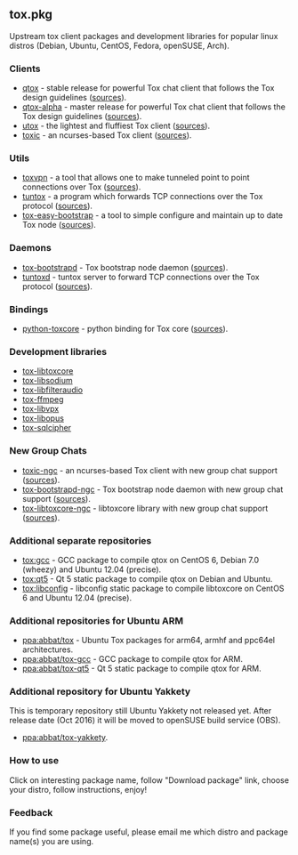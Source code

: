 ## tox.pkg

Upstream tox client packages and development libraries for popular linux distros (Debian, Ubuntu, CentOS, Fedora, openSUSE, Arch).

### Clients

* [qtox](https://build.opensuse.org/package/show/home:antonbatenev:tox/qtox) - stable release for powerful Tox chat client that follows the Tox design guidelines ([sources](https://github.com/qTox/qTox)).
* [qtox-alpha](https://build.opensuse.org/package/show/home:antonbatenev:tox/qtox-alpha) - master release for powerful Tox chat client that follows the Tox design guidelines ([sources](https://github.com/qTox/qTox)).
* [utox](https://build.opensuse.org/package/show/home:antonbatenev:tox/utox) - the lightest and fluffiest Tox client ([sources](https://github.com/GrayHatter/uTox)).
* [toxic](https://build.opensuse.org/package/show/home:antonbatenev:tox/toxic) - an ncurses-based Tox client ([sources](https://github.com/JFreegman/toxic)).

### Utils

* [toxvpn](https://build.opensuse.org/package/show/home:antonbatenev:tox/toxvpn) - a tool that allows one to make tunneled point to point connections over Tox ([sources](https://github.com/cleverca22/toxvpn)).
* [tuntox](https://build.opensuse.org/package/show/home:antonbatenev:tox/tuntox) - a program which forwards TCP connections over the Tox protocol ([sources](https://github.com/gjedeer/tuntox)).
* [tox-easy-bootstrap](https://build.opensuse.org/package/show/home:antonbatenev:tox/tox-easy-bootstrap) - a tool to simple configure and maintain up to date Tox node ([sources](https://github.com/abbat/tox.pkg/tree/master/tox-easy-bootstrap)).

### Daemons

* [tox-bootstrapd](https://build.opensuse.org/package/show/home:antonbatenev:tox/tox-libtoxcore) - Tox bootstrap node daemon ([sources](https://github.com/irungentoo/toxcore/tree/master/other/bootstrap_daemon)).
* [tuntoxd](https://build.opensuse.org/package/show/home:antonbatenev:tox/tuntox) - tuntox server to forward TCP connections over the Tox protocol ([sources](https://github.com/gjedeer/tuntox)).

### Bindings

* [python-toxcore](https://build.opensuse.org/package/show/home:antonbatenev:tox/python-toxcore) - python binding for Tox core ([sources](https://github.com/abbat/pytoxcore)).

### Development libraries

* [tox-libtoxcore](https://build.opensuse.org/package/show/home:antonbatenev:tox/tox-libtoxcore)
* [tox-libsodium](https://build.opensuse.org/package/show/home:antonbatenev:tox/tox-libsodium)
* [tox-libfilteraudio](https://build.opensuse.org/package/show/home:antonbatenev:tox/tox-libfilteraudio)
* [tox-ffmpeg](https://build.opensuse.org/package/show/home:antonbatenev:tox/tox-ffmpeg)
* [tox-libvpx](https://build.opensuse.org/package/show/home:antonbatenev:tox/tox-libvpx)
* [tox-libopus](https://build.opensuse.org/package/show/home:antonbatenev:tox/tox-libopus)
* [tox-sqlcipher](https://build.opensuse.org/package/show/home:antonbatenev:tox/tox-sqlcipher)

### New Group Chats

* [toxic-ngc](https://build.opensuse.org/package/show/home:antonbatenev:tox/toxic-ngc) - an ncurses-based Tox client with new group chat support ([sources](https://github.com/JFreegman/toxic)).
* [tox-bootstrapd-ngc](https://build.opensuse.org/package/show/home:antonbatenev:tox/tox-libtoxcore-ngc) - Tox bootstrap node daemon with new group chat support ([sources](https://github.com/JFreegman/toxcore/tree/master/other/bootstrap_daemon)).
* [tox-libtoxcore-ngc](https://build.opensuse.org/package/show/home:antonbatenev:tox/tox-libtoxcore-ngc) - libtoxcore library with new group chat support ([sources](https://github.com/JFreegman/toxcore)).

### Additional separate repositories

* [tox:gcc](https://build.opensuse.org/package/show/home:antonbatenev:tox:gcc) - GCC package to compile qtox on CentOS 6, Debian 7.0 (wheezy) and Ubuntu 12.04 (precise).
* [tox:qt5](https://build.opensuse.org/package/show/home:antonbatenev:tox:qt5) - Qt 5 static package to compile qtox on Debian and Ubuntu.
* [tox:libconfig](https://build.opensuse.org/project/show/home:antonbatenev:tox:libconfig) - libconfig static package to compile libtoxcore on CentOS 6 and Ubuntu 12.04 (precise).

### Additional repositories for Ubuntu ARM

* [ppa:abbat/tox](https://launchpad.net/~abbat/+archive/ubuntu/tox) - Ubuntu Tox packages for arm64, armhf and ppc64el architectures.
* [ppa:abbat/tox-gcc](https://launchpad.net/~abbat/+archive/ubuntu/tox-gcc) - GCC package to compile qtox for ARM.
* [ppa:abbat/tox-qt5](https://launchpad.net/~abbat/+archive/ubuntu/tox-qt5) - Qt 5 static package to compile qtox for ARM.

### Additional repository for Ubuntu Yakkety

This is temporary repository still Ubuntu Yakkety not released yet. After release date (Oct 2016) it will be moved to openSUSE build service (OBS).

* [ppa:abbat/tox-yakkety](https://launchpad.net/~abbat/+archive/ubuntu/tox-yakkety).

### How to use

Click on interesting package name, follow "Download package" link, choose your distro, follow instructions, enjoy!

### Feedback

If you find some package useful, please email me which distro and package name(s) you are using.

